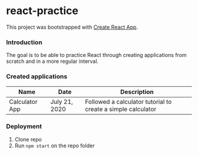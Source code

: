 # react-practice

This project was bootstrapped with [Create React App](https://github.com/facebook/create-react-app).

### Introduction

The goal is to be able to practice React through creating applications from scratch and in a more regular interval.

### Created applications

| Name | Date | Description |
| ---- | ---- | ----------- |
| Calculator App | July 21, 2020 | Followed a calculator tutorial to create a simple calculator |

### Deployment

1. Clone repo
2. Run `npm start` on the repo folder
